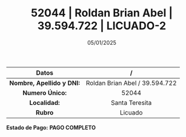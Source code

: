 ﻿---
title: 52044 | Roldan Brian Abel | 39.594.722 | LICUADO-2
date: 05/01/2025
draft: false
tags: ['santa-teresita', 'titular', 'licuado']
---

|          **Datos**          |  /  |
|:---------------------------:|:---:|
| **Nombre, Apellido y DNI:** | Roldan Brian Abel / 39.594.722 |
|      **Numero Único:**      | 52044 |
|        **Localidad:**       | Santa Teresita |
|          **Rubro**          | Licuado |

**Estado de Pago:** **PAGO COMPLETO**
